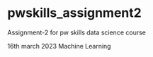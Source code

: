 # pwskills_assignment2
Assignment-2 for pw skills data science course

16th march 2023 Machine Learning

